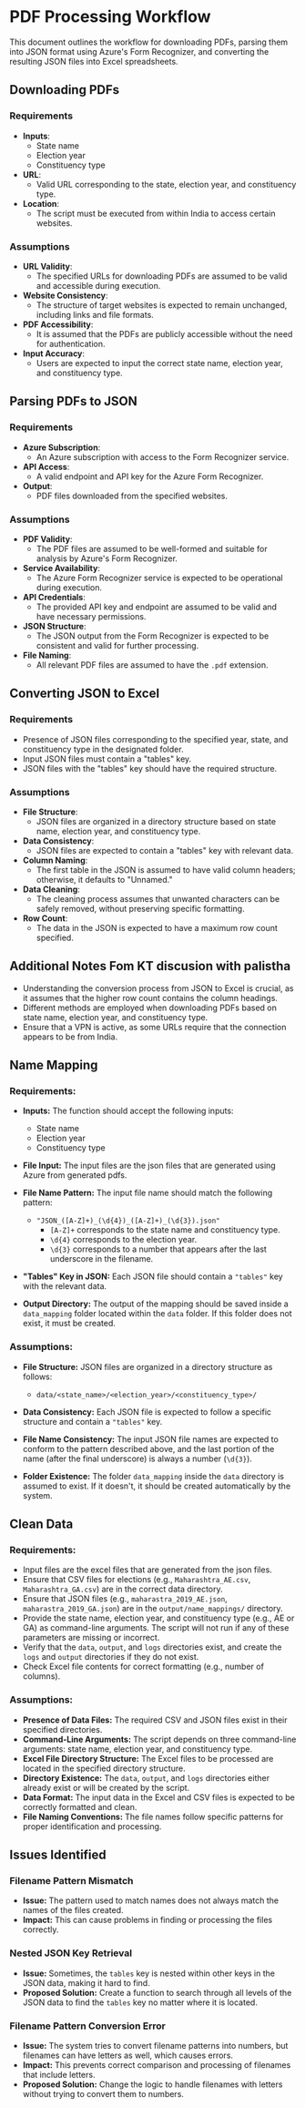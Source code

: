 # PDF Processing Workflow

This document outlines the workflow for downloading PDFs, parsing them into JSON format using Azure's Form Recognizer, and converting the resulting JSON files into Excel spreadsheets.

## Downloading PDFs

### Requirements
- **Inputs**: 
  - State name
  - Election year
  - Constituency type
- **URL**: 
  - Valid URL corresponding to the state, election year, and constituency type.
- **Location**: 
  - The script must be executed from within India to access certain websites.

### Assumptions
- **URL Validity**: 
  - The specified URLs for downloading PDFs are assumed to be valid and accessible during execution.
- **Website Consistency**: 
  - The structure of target websites is expected to remain unchanged, including links and file formats.
- **PDF Accessibility**: 
  - It is assumed that the PDFs are publicly accessible without the need for authentication.
- **Input Accuracy**: 
  - Users are expected to input the correct state name, election year, and constituency type.

## Parsing PDFs to JSON

### Requirements
- **Azure Subscription**: 
  - An Azure subscription with access to the Form Recognizer service.
- **API Access**: 
  - A valid endpoint and API key for the Azure Form Recognizer.
- **Output**: 
  - PDF files downloaded from the specified websites.

### Assumptions
- **PDF Validity**: 
  - The PDF files are assumed to be well-formed and suitable for analysis by Azure's Form Recognizer.
- **Service Availability**: 
  - The Azure Form Recognizer service is expected to be operational during execution.
- **API Credentials**: 
  - The provided API key and endpoint are assumed to be valid and have necessary permissions.
- **JSON Structure**: 
  - The JSON output from the Form Recognizer is expected to be consistent and valid for further processing.
- **File Naming**: 
  - All relevant PDF files are assumed to have the `.pdf` extension.

## Converting JSON to Excel

### Requirements
- Presence of JSON files corresponding to the specified year, state, and constituency type in the designated folder.
- Input JSON files must contain a "tables" key.
- JSON files with the "tables" key should have the required structure.

### Assumptions
- **File Structure**: 
  - JSON files are organized in a directory structure based on state name, election year, and constituency type.
- **Data Consistency**: 
  - JSON files are expected to contain a "tables" key with relevant data.
- **Column Naming**: 
  - The first table in the JSON is assumed to have valid column headers; otherwise, it defaults to "Unnamed."
- **Data Cleaning**: 
  - The cleaning process assumes that unwanted characters can be safely removed, without preserving specific formatting.
- **Row Count**: 
  - The data in the JSON is expected to have a maximum row count specified.

## Additional Notes Fom KT discusion with palistha

- Understanding the conversion process from JSON to Excel is crucial, as it assumes that the higher row count contains the column headings.
- Different methods are employed when downloading PDFs based on state name, election year, and constituency type.
- Ensure that a VPN is active, as some URLs require that the connection appears to be from India.

## Name Mapping

### Requirements:
- **Inputs:** The function should accept the following inputs:
  - State name
  - Election year
  - Constituency type

- **File Input:** The input files are the json files that are generated using Azure from generated pdfs.

- **File Name Pattern:** The input file name should match the following pattern:
  - `"JSON_([A-Z]+)_(\d{4})_([A-Z]+)_(\d{3}).json"`
    - `[A-Z]+` corresponds to the state name and constituency type.
    - `\d{4}` corresponds to the election year.
    - `\d{3}` corresponds to a number that appears after the last underscore in the filename.

- **"Tables" Key in JSON:** Each JSON file should contain a `"tables"` key with the relevant data.

- **Output Directory:** The output of the mapping should be saved inside a `data_mapping` folder located within the `data` folder. If this folder does not exist, it must be created.

### Assumptions:
- **File Structure:** JSON files are organized in a directory structure as follows:
  - `data/<state_name>/<election_year>/<constituency_type>/`

- **Data Consistency:** Each JSON file is expected to follow a specific structure and contain a `"tables"` key.

- **File Name Consistency:** The input JSON file names are expected to conform to the pattern described above, and the last portion of the name (after the final underscore) is always a number (`\d{3}`).

- **Folder Existence:** The folder `data_mapping` inside the `data` directory is assumed to exist. If it doesn't, it should be created automatically by the system.

## Clean Data

### Requirements:
- Input files are the excel files that are generated from the json files.
- Ensure that CSV files for elections (e.g., `Maharashtra_AE.csv`, `Maharashtra_GA.csv`) are in the correct data directory.
- Ensure that JSON files (e.g., `maharastra_2019_AE.json`, `maharastra_2019_GA.json`) are in the `output/name_mappings/` directory.
- Provide the state name, election year, and constituency type (e.g., AE or GA) as command-line arguments. The script will not run if any of these parameters are missing or incorrect.
- Verify that the `data`, `output`, and `logs` directories exist, and create the `logs` and `output` directories if they do not exist.
- Check Excel file contents for correct formatting (e.g., number of columns).

### Assumptions:
- **Presence of Data Files:** The required CSV and JSON files exist in their specified directories.
- **Command-Line Arguments:** The script depends on three command-line arguments: state name, election year, and constituency type.
- **Excel File Directory Structure:** The Excel files to be processed are located in the specified directory structure.
- **Directory Existence:** The `data`, `output`, and `logs` directories either already exist or will be created by the script.
- **Data Format:** The input data in the Excel and CSV files is expected to be correctly formatted and clean.
- **File Naming Conventions:** The file names follow specific patterns for proper identification and processing.

## Issues Identified

### Filename Pattern Mismatch
- **Issue:** The pattern used to match names does not always match the names of the files created.
- **Impact:** This can cause problems in finding or processing the files correctly.

### Nested JSON Key Retrieval
- **Issue:** Sometimes, the `tables` key is nested within other keys in the JSON data, making it hard to find.
- **Proposed Solution:** Create a function to search through all levels of the JSON data to find the `tables` key no matter where it is located.

### Filename Pattern Conversion Error
- **Issue:** The system tries to convert filename patterns into numbers, but filenames can have letters as well, which causes errors.
- **Impact:** This prevents correct comparison and processing of filenames that include letters.
- **Proposed Solution:** Change the logic to handle filenames with letters without trying to convert them to numbers.
